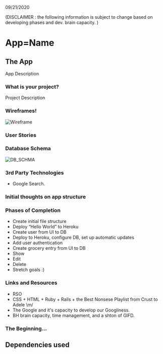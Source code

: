 09/21/2020


(DISCLAIMER : the following information is subject to change based on developing phases and dev. brain capacity. )

# App=Name

## The App

App Description

### What is your project?

Project Description

### Wireframes!

![Wireframe](./resources/final_wireframe.png)

### User Stories
  
### Database Schema

![DB_SCHMA](./resources/database_schema.png)

### 3rd Party Technologies

- Google Search.

### Initial thoughts on app structure



### Phases of Completion

  - Create initial file structure
  - Deploy “Hello World” to Heroku
  - Create user from UI to DB
  - Deploy to Heroku, configure DB, set up automatic updates
  - Add user authentication
  - Create grocery entry from UI to DB
  - Show
  - Edit
  - Delete
  - Stretch goals :)

### Links and Resources

- RSO
- CSS + HTML + Ruby + Rails + the Best Nonsese Playlist from Crust to Adele \m/
- The Google and it's capacity to develop our Googliness.
- BH brain capacity, time management, and a shton of GIFD.

### The Beginning...


## Dependencies used